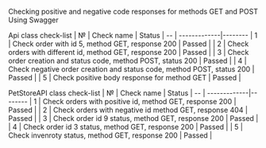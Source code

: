 Checking positive and negative code responses for methods GET and POST
Using Swagger


Api class check-list
| № |               Check name                                                  | Status |
-- | -------------|--------
| 1 | Check order with id 5, method GET, response 200                           | Passed |
| 2 | Check orders with different id, method GET, response 200                  | Passed |
| 3 | Check order creation and status code, method POST, status 200             | Passed |
| 4 | Check negative order creation and status code, method POST, status 200    | Passed |
| 5 | Check positive body response for method GET                               | Passed |


PetStoreAPI class check-list
| № |               Check name                                                  | Status |
-- | -------------|--------
| 1 | Check orders with positive id, method GET, response  200                  | Passed |
| 2 | Check orders with negative id  method GET, response  404                  | Passed |
| 3 | Check order id 9 status, method GET, response 200                         | Passed |
| 4 | Check order id 3 status, method GET, response 200                         | Passed |
| 5 | Check invenroty status, method GET, response 200                          | Passed |